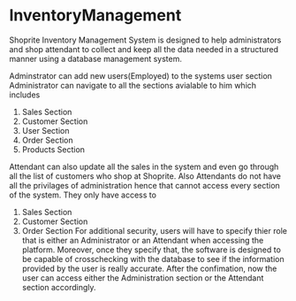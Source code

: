 # InventoryManagement
Shoprite Inventory Management System is designed to help administrators and shop attendant to collect and keep all the data needed in a structured manner using a
database management system.

Adminstrator can add new users(Employed) to the systems user section
Administrator can navigate to all the sections avialable to him which includes
1. Sales Section
2. Customer Section
3. User Section
4. Order Section
5. Products Section


Attendant can also update all the sales in the system and even go through all the list of customers who shop at Shoprite. Also Attendants do not have all the privilages of administration hence that cannot access every section of the system. They only have access to 
1. Sales Section
2. Customer Section
3. Order Section
For additional security, users will have to specify thier role that is either an Administrator or an Attendant when accessing the platform. Moreover, once they specify that, the software is designed to be capable of crosschecking with the database to see if the information provided by the user is really accurate. After the confimation, now the user can access either the Administration section or the Attendant section accordingly.
